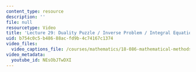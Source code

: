 ```yaml
---
content_type: resource
description: ''
file: null
resourcetype: Video
title: 'Lecture 29: Duality Puzzle / Inverse Problem / Integral Equations'
uid: b754c0c5-b486-88ac-fd9b-4c74167c1374
video_files:
  video_captions_file: /courses/mathematics/18-086-mathematical-methods-for-engineers-ii-spring-2006/video-lectures/lecture-29-duality-puzzle-inverse-problem-integral-equations/NEsObJTwDXI.vtt
video_metadata:
  youtube_id: NEsObJTwDXI
---
```

